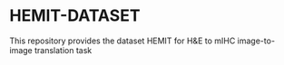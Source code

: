 # HEMIT-DATASET
This repository provides the dataset HEMIT for H&amp;E to mIHC image-to-image translation task
